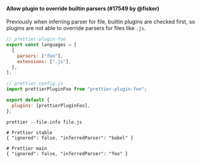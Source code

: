 #### Allow plugin to override builtin parsers (#17549 by @fisker)

Previously when inferring parser for file, builtin plugins are checked first, so plugins are not able to override parsers for files like `.js`.

```js
// prettier-plugin-foo
export const languages = [
  {
    parsers: ["foo"],
    extensions: [".js"],
  },
];
```

```js
// prettier.config.js
import prettierPluginFoo from "prettier-plugin-foo";

export default {
  plugins: [prettierPluginFoo],
};
```

```console
prettier --file-info file.js

# Prettier stable
{ "ignored": false, "inferredParser": "babel" }

# Prettier main
{ "ignored": false, "inferredParser": "foo" }
```
